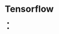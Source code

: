 # Tensorflow

- [](http://playground.tensorflow.org)
- [](https://medium.freecodecamp.org/big-picture-machine-learning-classifying-text-with-neural-networks-and-tensorflow-d94036ac2274)
